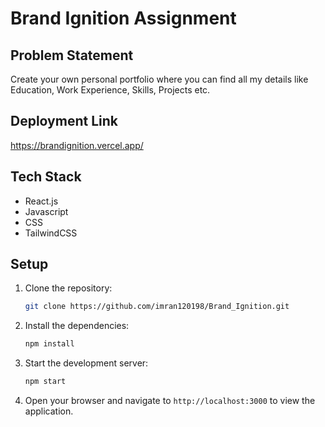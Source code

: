 # Brand Ignition Assignment

## Problem Statement

Create your own personal portfolio where you can find all my details like Education, Work Experience, Skills, Projects etc.

## Deployment Link
https://brandignition.vercel.app/

## Tech Stack

* React.js
* Javascript
* CSS
* TailwindCSS

## Setup

1. Clone the repository:

   ```bash
   git clone https://github.com/imran120198/Brand_Ignition.git
   ```

2. Install the dependencies:

   ```bash
   npm install
   ```

3. Start the development server:

   ```bash
   npm start
   ```

4. Open your browser and navigate to `http://localhost:3000` to view the application.
